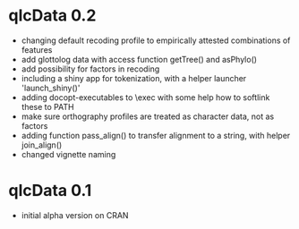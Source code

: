 # qlcData 0.2

* changing default recoding profile to empirically attested combinations of features
* add glottolog data with access function getTree() and asPhylo()
* add possibility for factors in recoding
* including a shiny app for tokenization, with a helper launcher 'launch_shiny()'
* adding docopt-executables to \exec with some help how to softlink these to PATH
* make sure orthography profiles are treated as character data, not as factors
* adding function pass_align() to transfer alignment to a string, with helper join_align()
* changed vignette naming

# qlcData 0.1

* initial alpha version on CRAN

